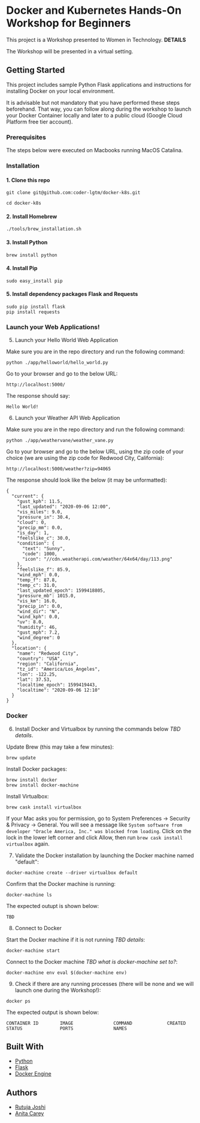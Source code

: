 # Docker and Kubernetes Hands-On Workshop for Beginners

This project is a Workshop presented to Women in Technology. **DETAILS**

The Workshop will be presented in a virtual setting.

## Getting Started

This project includes sample Python Flask applications and instructions for installing Docker on your local environment.

It is advisable but not mandatory that you have performed these steps beforehand. That way, you can follow along during the workshop to launch your Docker Container locally and later to a public cloud (Google Cloud Platform free tier account).

### Prerequisites

The steps below were executed on Macbooks running MacOS Catalina.


### Installation

#### 1. Clone this repo
```
git clone git@github.com:coder-lgtm/docker-k8s.git
```
```
cd docker-k8s
```

#### 2. Install Homebrew
```
./tools/brew_installation.sh
```

#### 3. Install Python
```
brew install python
```

#### 4. Install Pip
```
sudo easy_install pip
```

#### 5. Install dependency packages Flask and Requests
```
sudo pip install flask
pip install requests
```

### Launch your Web Applications!

5. Launch your Hello World Web Application

Make sure you are in the repo directory and run the following command:
```
python ./app/helloworld/hello_world.py 
```

Go to your browser and go to the below URL:
```
http://localhost:5000/
```

The response should say:
```
Hello World!
```

6. Launch your Weather API Web Application

Make sure you are in the repo directory and run the following command:
```
python ./app/weathervane/weather_vane.py
```

Go to your browser and go to the below URL, using the zip code of your choice (we are using the zip code for Redwood City, California):
```
http://localhost:5000/weather?zip=94065
```

The response should look like the below (it may be unformatted):
```
{
  "current": {
    "gust_kph": 11.5, 
    "last_updated": "2020-09-06 12:00", 
    "vis_miles": 9.0, 
    "pressure_in": 30.4, 
    "cloud": 0, 
    "precip_mm": 0.0, 
    "is_day": 1, 
    "feelslike_c": 30.0, 
    "condition": {
      "text": "Sunny", 
      "code": 1000, 
      "icon": "//cdn.weatherapi.com/weather/64x64/day/113.png"
    }, 
    "feelslike_f": 85.9, 
    "wind_mph": 0.0, 
    "temp_f": 87.8, 
    "temp_c": 31.0, 
    "last_updated_epoch": 1599418805, 
    "pressure_mb": 1015.0, 
    "vis_km": 16.0, 
    "precip_in": 0.0, 
    "wind_dir": "N", 
    "wind_kph": 0.0, 
    "uv": 8.0, 
    "humidity": 46, 
    "gust_mph": 7.2, 
    "wind_degree": 0
  }, 
  "location": {
    "name": "Redwood City", 
    "country": "USA", 
    "region": "California", 
    "tz_id": "America/Los_Angeles", 
    "lon": -122.25, 
    "lat": 37.53, 
    "localtime_epoch": 1599419443, 
    "localtime": "2020-09-06 12:10"
  }
}
```

### Docker 

6. Install Docker and Virtualbox by running the commands below *TBD details*.

Update Brew (this may take a few minutes):
```
brew update
```

Install Docker packages:
```
brew install docker
brew install docker-machine
```

Install Virtualbox:
```
brew cask install virtualbox
```

If your Mac asks you for permission, go to System Preferences -> Security & Privacy -> General. You will see a message like `System software from developer "Oracle America, Inc." was blocked from loading`. Click on the lock in the lower left corner and click Allow, then run `brew cask install virtualbox` again.

7.  Validate the Docker installation by launching the Docker machine named "default":
```
docker-machine create --driver virtualbox default
```

Confirm that the Docker machine is running:
```
docker-machine ls 
```

The expected outupt is shown below:
```
TBD
```

8. Connect to Docker

Start the Docker machine if it is not running *TBD details*:
```
docker-machine start
```

Connect to the Docker machine *TBD what is docker-machine set to?*:
```
docker-machine env eval $(docker-machine env)
```

9. Check if there are any running processes (there will be none and we will launch one during the Workshop!):
```
docker ps
```

The expected output is shown below:
```
CONTAINER ID        IMAGE               COMMAND             CREATED             STATUS              PORTS               NAMES
```




## Built With

* [Python](https://www.python.org/)
* [Flask](https://flask.palletsprojects.com/en/1.1.x/)
* [Docker Engine](https://docs.docker.com/engine/)

## Authors

* [Rutuja Joshi](https://www.linkedin.com/in/rutuja/)
* [Anita Carey](https://www.linkedin.com/in/anitacarey/)




